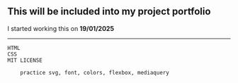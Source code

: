 ## This will be included into my project portfolio
I started working this on **19/01/2025**

---

    HTML
    CSS
    MIT LICENSE

        practice svg, font, colors, flexbox, mediaquery 
